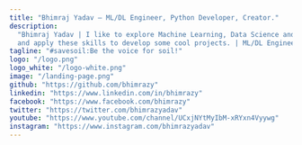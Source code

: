 ```yaml
---
title: "Bhimraj Yadav – ML/DL Engineer, Python Developer, Creator."
description:
  "Bhimraj Yadav | I like to explore Machine Learning, Data Science and Computer Vision\
  and apply these skills to develop some cool projects. | ML/DL Engineer"
tagline: "#savesoil:Be the voice for soil!"
logo: "/logo.png"
logo_white: "/logo-white.png"
image: "/landing-page.png"
github: "https://github.com/bhimrazy"
linkedin: "https://www.linkedin.com/in/bhimrazy"
facebook: "https://www.facebook.com/bhimrazy"
twitter: "https://twitter.com/bhimrazyadav"
youtube: "https://www.youtube.com/channel/UCxjNYtMyIbM-xRYxn4Vyywg"
instagram: "https://www.instagram.com/bhimrazyadav"
---
```

